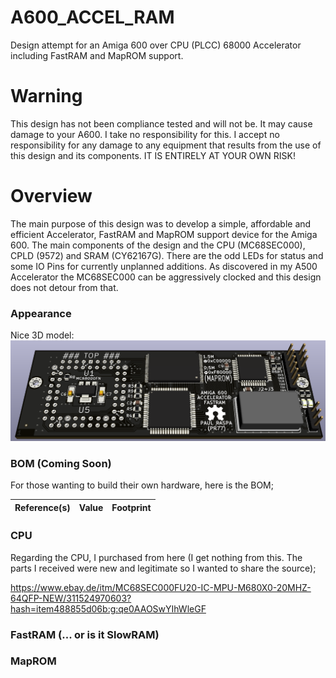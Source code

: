 # A600_ACCEL_RAM
Design attempt for an Amiga 600 over CPU (PLCC) 68000 Accelerator including FastRAM and MapROM support.

# Warning
This design has not been compliance tested and will not be. It may cause damage to your A600. I take no responsibility for this. I accept no responsibility for any damage to any equipment that results from the use of this design and its components. IT IS ENTIRELY AT YOUR OWN RISK!

# Overview
The main purpose of this design was to develop a simple, affordable and efficient Accelerator, FastRAM and MapROM support device for the Amiga 600. The main components of the design and the CPU (MC68SEC000), CPLD (9572) and SRAM (CY62167G). There are the odd LEDs for status and some IO Pins for currently unplanned additions. As discovered in my A500 Accelerator the MC68SEC000 can be aggressively clocked and this design does not detour from that.

### Appearance
Nice 3D model:
![3D Model](/Images/A600_ACCEL_RAM.png)

### BOM (Coming Soon)
For those wanting to build their own hardware, here is the BOM;

| Reference(s) | Value           | Footprint                                        |
|--------------|-----------------|--------------------------------------------------|

### CPU
Regarding the CPU, I purchased from here (I get nothing from this. The parts I received were new and legitimate so I wanted to share the source);

https://www.ebay.de/itm/MC68SEC000FU20-IC-MPU-M680X0-20MHZ-64QFP-NEW/311524970603?hash=item488855d06b:g:qe0AAOSwYIhWleGF

### FastRAM (... or is it SlowRAM)

### MapROM